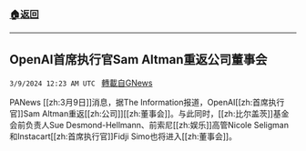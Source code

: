 ###  [:house:返回](README.md)
---


## OpenAI首席执行官Sam Altman重返公司董事会
`3/9/2024 12:23 AM UTC ` [轉載自GNews](https://gnews.org/articles/2378588)

PANews [[zh:3月9日]]消息，据The Information报道，OpenAI[[zh:首席执行官]]Sam Altman重返[[zh:公司]][[zh:董事会]]。与此同时，[[zh:比尔盖茨]]基金会前负责人Sue Desmond-Hellmann、前索尼[[zh:娱乐]]高管Nicole Seligman和Instacart[[zh:首席执行官]]Fidji Simo也将进入[[zh:董事会]]。

